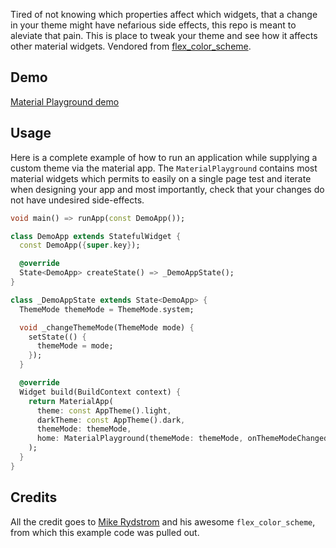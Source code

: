Tired of not knowing which properties affect which widgets, that a change in your theme might have nefarious side effects, this repo is meant to aleviate that pain. This is  place to tweak your theme and see how it affects other material widgets.
Vendored from [flex_color_scheme](https://github.com/rydmike/flex_color_scheme/tree/master/example/lib/example_copy_paste_from_playground).

## Demo

[Material Playground demo](https://user-images.githubusercontent.com/37002358/231079783-c79d81b0-7349-4043-8b8b-3b61c5ba83ec.webm)

## Usage

Here is a complete example of how to run an application while supplying a custom theme via the material app. The `MaterialPlayground` contains most material widgets which permits to easily on a single page test and iterate when designing your app and most importantly, check that your changes do not have undesired side-effects.

```dart
void main() => runApp(const DemoApp());

class DemoApp extends StatefulWidget {
  const DemoApp({super.key});

  @override
  State<DemoApp> createState() => _DemoAppState();
}

class _DemoAppState extends State<DemoApp> {
  ThemeMode themeMode = ThemeMode.system;

  void _changeThemeMode(ThemeMode mode) {
    setState(() {
      themeMode = mode;
    });
  }

  @override
  Widget build(BuildContext context) {
    return MaterialApp(
      theme: const AppTheme().light,
      darkTheme: const AppTheme().dark,
      themeMode: themeMode,
      home: MaterialPlayground(themeMode: themeMode, onThemeModeChanged: _changeThemeMode),
    );
  }
}
```

## Credits

All the credit goes to [Mike Rydstrom](https://github.com/rydmike) and his awesome `flex_color_scheme`, from which this example code was pulled out.
